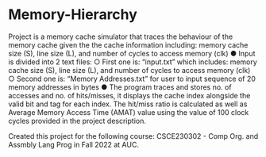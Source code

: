 # Memory-Hierarchy

Project is a memory cache simulator that traces the behaviour of the memory cache given
the the cache information including: memory cache size (S), line size (L), and number of
cycles to access memory (clk)
● Input is divided into 2 text files:
○ First one is: “input.txt” which includes: memory cache size (S), line size (L), and
number of cycles to access memory (clk)
○ Second one is: “Memory Addresses.txt” for user to input sequence of 20 memory
addresses in bytes
● The program traces and stores no. of accesses and no. of hits/misses, it displays the cache
index alongside the valid bit and tag for each index. The hit/miss ratio is calculated as
well as Average Memory Access Time (AMAT) value using the value of 100 clock cycles
provided in the project description.

Created this project for the following course: CSCE230302 - Comp Org. and Assmbly Lang Prog in Fall 2022 at AUC.
